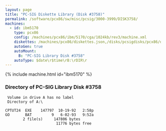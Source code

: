 ```yaml
---
layout: page
title: "PC-SIG Diskette Library (Disk #3758)"
permalink: /software/pcx86/sw/misc/pcsig/3000-3999/DISK3758/
machines:
  - id: ibm5170
    type: pcx86
    config: /machines/pcx86/ibm/5170/cga/1024kb/rev3/machine.xml
    diskettes: /machines/pcx86/diskettes.json,/disks/pcsigdisks/pcx86/diskettes.json
    autoGen: true
    autoMount:
      B: "PC-SIG Library Disk #3758"
    autoType: $date\r$time\rB:\rDIR\r
---
```


{% include machine.html id="ibm5170" %}

### Directory of PC-SIG Library Disk #3758

     Volume in drive A has no label
     Directory of A:\

    CPTUT24  EXE    147797  10-19-92   2:58p
    GO       BAT         9   6-02-93   9:52a
            2 file(s)     147806 bytes
                           11776 bytes free
